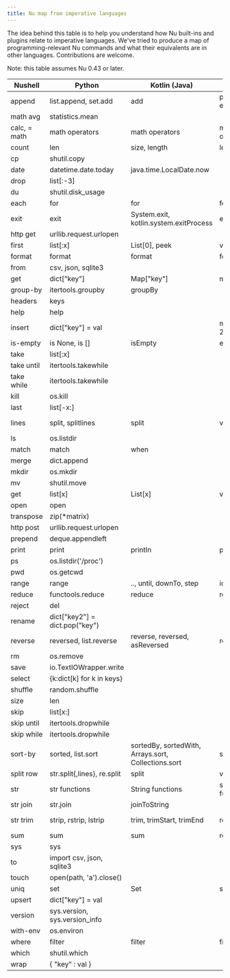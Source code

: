 ```yaml
---
title: Nu map from imperative languages
---
```


The idea behind this table is to help you understand how Nu built-ins and plugins relate to imperative languages. We've tried to produce a map of programming-relevant Nu commands and what their equivalents are in other languages. Contributions are welcome.

Note: this table assumes Nu 0.43 or later.

| Nushell      | Python                             | Kotlin (Java)                                       | C++                     | Rust                                                |
| ------------ | ---------------------------------- | --------------------------------------------------- | ----------------------- | --------------------------------------------------- |
| append       | list.append, set.add               | add                                                 | push_back, emplace_back | push, push_back                                     |
| math avg     | statistics.mean                    |                                                     |                         |                                                     |
| calc, = math | math operators                     | math operators                                      | math operators          | math operators                                      |
| count        | len                                | size, length                                        | length                  | len                                                 |
| cp           | shutil.copy                        |                                                     |                         | fs::copy                                            |
| date         | datetime.date.today                | java.time.LocalDate.now                             |                         |                                                     |
| drop         | list[:-3]                          |                                                     |                         |                                                     |
| du           | shutil.disk_usage                  |                                                     |                         |                                                     |
| each         | for                                | for                                                 | for                     | for                                                 |
| exit         | exit                               | System.exit, kotlin.system.exitProcess              | exit                    | exit                                                |
| http get     | urllib.request.urlopen             |                                                     |                         |                                                     |
| first        | list[:x]                           | List[0], peek                                       | vector[0], top          | Vec[0]                                              |
| format       | format                             | format                                              | format                  | format!                                             |
| from         | csv, json, sqlite3                 |                                                     |                         |                                                     |
| get          | dict[\"key\"]                      | Map[\"key\"]                                        | map[\"key\"]            | HashMap["key"], get, entry                          |
| group-by     | itertools.groupby                  | groupBy                                             |                         | group_by                                            |
| headers      | keys                               |                                                     |                         |                                                     |
| help         | help                               |                                                     |                         |                                                     |
| insert       | dict[\"key\"] = val                |                                                     | map.insert({ 20, 130 }) | map.insert(\"key\", val)                            |
| is-empty     | is None, is []                     | isEmpty                                             | empty                   | is_empty                                            |
| take         | list[:x]                           |                                                     |                         | &Vec[..x]                                           |
| take until   | itertools.takewhile                |                                                     |                         |                                                     |
| take while   | itertools.takewhile                |                                                     |                         |                                                     |
| kill         | os.kill                            |                                                     |                         |                                                     |
| last         | list[-x:]                          |                                                     |                         | &Vec[Vec.len()-1]                                   |
| lines        | split, splitlines                  | split                                               | views::split            | split, split_whitespace, rsplit, lines              |
| ls           | os.listdir                         |                                                     |                         | fs::read_dir                                        |
| match        | match                              | when                                                |                         | match                                               |
| merge        | dict.append                        |                                                     |                         | map.extend                                          |
| mkdir        | os.mkdir                           |                                                     |                         | fs::create_dir                                      |
| mv           | shutil.move                        |                                                     |                         | fs::rename                                          |
| get          | list[x]                            | List[x]                                             | vector[x]               | Vec[x]                                              |
| open         | open                               |                                                     |                         |                                                     |
| transpose    | zip(\*matrix)                      |                                                     |                         |                                                     |
| http post    | urllib.request.urlopen             |                                                     |                         |                                                     |
| prepend      | deque.appendleft                   |                                                     |                         |                                                     |
| print        | print                              | println                                             | printf                  | println!                                            |
| ps           | os.listdir('/proc')                |                                                     |                         |                                                     |
| pwd          | os.getcwd                          |                                                     |                         | env::current_dir                                    |
| range        | range                              | .., until, downTo, step                             | iota                    | ..                                                  |
| reduce       | functools.reduce                   | reduce                                              | reduce                  | fold, rfold, scan                                   |
| reject       | del                                |                                                     |                         |                                                     |
| rename       | dict[\"key2\"] = dict.pop(\"key\") |                                                     |                         | map.insert(\"key2\", map.remove(\"key\").unwrap()); |
| reverse      | reversed, list.reverse             | reverse, reversed, asReversed                       | reverse                 | rev                                                 |
| rm           | os.remove                          |                                                     |                         |                                                     |
| save         | io.TextIOWrapper.write             |                                                     |                         |                                                     |
| select       | {k:dict[k] for k in keys}          |                                                     |                         |                                                     |
| shuffle      | random.shuffle                     |                                                     |                         |                                                     |
| size         | len                                |                                                     |                         | len                                                 |
| skip         | list[x:]                           |                                                     |                         | &Vec[x..],skip                                      |
| skip until   | itertools.dropwhile                |                                                     |                         |                                                     |
| skip while   | itertools.dropwhile                |                                                     |                         | skip_while                                          |
| sort-by      | sorted, list.sort                  | sortedBy, sortedWith, Arrays.sort, Collections.sort | sort                    | sort                                                |
| split row    | str.split{,lines}, re.split        | split                                               | views::split            | split                                               |
| str          | str functions                      | String functions                                    | string functions        | &str, String functions                              |
| str join     | str.join                           | joinToString                                        |                         | join                                                |
| str trim     | strip, rstrip, lstrip              | trim, trimStart, trimEnd                            | regex                   | trim, trim*{start,end}, strip*{suffix,prefix}       |
| sum          | sum                                | sum                                                 | reduce                  | sum                                                 |
| sys          | sys                                |                                                     |                         |                                                     |
| to           | import csv, json, sqlite3          |                                                     |                         |                                                     |
| touch        | open(path, 'a').close()            |                                                     |                         |                                                     |
| uniq         | set                                | Set                                                 | set                     | HashSet                                             |
| upsert       | dict[\"key\"] = val                |                                                     |                         |                                                     |
| version      | sys.version, sys.version_info      |                                                     |                         |                                                     |
| with-env     | os.environ                         |                                                     |                         |                                                     |
| where        | filter                             | filter                                              | filter                  | filter                                              |
| which        | shutil.which                       |                                                     |                         |                                                     |
| wrap         | { "key" : val }                    |                                                     |                         |                                                     |
